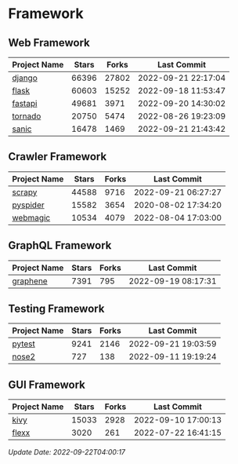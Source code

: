 # Framework

## Web Framework
| Project Name | Stars | Forks | Last Commit |
| ------------ | ----- | ----- | ----------- |
| [django](https://github.com/django/django) | 66396 | 27802 | 2022-09-21 22:17:04 |
| [flask](https://github.com/pallets/flask) | 60603 | 15252 | 2022-09-18 11:53:47 |
| [fastapi](https://github.com/tiangolo/fastapi) | 49681 | 3971 | 2022-09-20 14:30:02 |
| [tornado](https://github.com/tornadoweb/tornado) | 20750 | 5474 | 2022-08-26 19:23:09 |
| [sanic](https://github.com/sanic-org/sanic) | 16478 | 1469 | 2022-09-21 21:43:42 |

## Crawler Framework
| Project Name | Stars | Forks | Last Commit |
| ------------ | ----- | ----- | ----------- |
| [scrapy](https://github.com/scrapy/scrapy) | 44588 | 9716 | 2022-09-21 06:27:27 |
| [pyspider](https://github.com/binux/pyspider) | 15582 | 3654 | 2020-08-02 17:34:20 |
| [webmagic](https://github.com/code4craft/webmagic) | 10534 | 4079 | 2022-08-04 17:03:00 |

## GraphQL Framework
| Project Name | Stars | Forks | Last Commit |
| ------------ | ----- | ----- | ----------- |
| [graphene](https://github.com/graphql-python/graphene) | 7391 | 795 | 2022-09-19 08:17:31 |

## Testing Framework
| Project Name | Stars | Forks | Last Commit |
| ------------ | ----- | ----- | ----------- |
| [pytest](https://github.com/pytest-dev/pytest) | 9241 | 2146 | 2022-09-21 19:03:59 |
| [nose2](https://github.com/nose-devs/nose2) | 727 | 138 | 2022-09-11 19:19:24 |

## GUI Framework
| Project Name | Stars | Forks | Last Commit |
| ------------ | ----- | ----- | ----------- |
| [kivy](https://github.com/kivy/kivy) | 15033 | 2928 | 2022-09-10 17:00:13 |
| [flexx](https://github.com/flexxui/flexx) | 3020 | 261 | 2022-07-22 16:41:15 |

*Update Date: 2022-09-22T04:00:17*